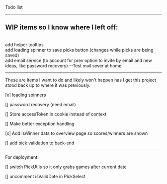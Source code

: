 Todo list

***
WIP items so I know where I left off:
-

<br>
add helper tooltips
<br>
add loading spinner to save picks button (changes while picks are being saved)
<br>
add email service (to account for prev option to invite by email and new ideas, like password recovery)
--Test mail sever at home

***
These are items I want to do and likely won't happen has I get this project
stood back up to where it was previously.

[x] loading spinners

[] password recovery (need email)

[] Store accessToken in cookie instead of context

[] Make better exception handling

[x] Add isWinner data to overview page so scores/winners are shown

[] add pick validation to back-end



***

For deployment:

[] switch PickUtils so it only grabs games after current date

[] uncomment isValidDate in PickSelect